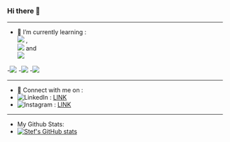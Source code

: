 ### Hi there 👋
________________________________________________________

- 🌱 I’m currently learning   :	
 ![](https://img.shields.io/badge/Code-JavaScript-informational?style=flat&logo=JavaScript&color=323330)  ,   
![](https://img.shields.io/badge/Code-CSS3-informational?style=flat&logo=CSS3&color=1572B6)   and   
![](https://img.shields.io/badge/Code-HTML5-informational?style=flat&logo=HTML5&color=E34F26)

-![](https://img.shields.io/badge/Code-JavaScript-informational?style=flat&logo=JavaScript&color=323330)
-![](https://img.shields.io/badge/Code-CSS3-informational?style=flat&logo=CSS3&color=1572B6)
-![](https://img.shields.io/badge/Code-HTML5-informational?style=flat&logo=HTML5&color=E34F26)
________________________________________________________

- 💬 Connect with me on :
- ![LinkedIn](https://img.shields.io/badge/linkedin-%230077B5.svg?style=for-the-badge&logo=linkedin&logoColor=white) : <a href="https://www.linkedin.com/in/stef-de-boeck-22a802221/"> LINK </a>
- ![Instagram](https://img.shields.io/badge/<Instagram>-%23E4405F.svg?style=for-the-badge&logo=Instagram&logoColor=white) : <a href="https://www.instagram.com/stef_dbk/"> LINK </a>

________________________________________________________

- My Github Stats:
- [![Stef's GitHub stats](https://github-readme-stats.vercel.app/api?username=pgm-stefdebo3)](https://github.com/anuraghazra/github-readme-stats)
